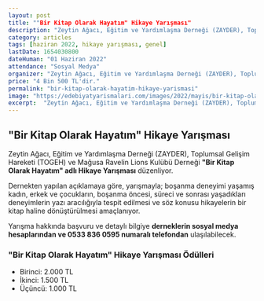 ```yaml
---
layout: post
title: ""Bir Kitap Olarak Hayatım" Hikaye Yarışması"
description: "Zeytin Ağacı, Eğitim ve Yardımlaşma Derneği (ZAYDER), Toplumsal Gelişim Hareketi (TOGEH) ve Mağusa Ravelin Lions Kulübü Derneği '"Bir Kitap Olarak Hayatım" adlı Hikaye Yarışması' düzenliyor."
category: articles
tags: [haziran 2022, hikaye yarışması, genel]
lastDate: 1654030800
dateHuman: "01 Haziran 2022"
attendance: "Sosyal Medya"
organizer: "Zeytin Ağacı, Eğitim ve Yardımlaşma Derneği (ZAYDER), Toplumsal Gelişim Hareketi (TOGEH) ve Mağusa Ravelin Lions Kulübü Derneği"
price: "4 Bin 500 TL'dir."
permalink: "bir-kitap-olarak-hayatim-hikaye-yarismasi"
image: "https://edebiyatyarismalari.com/images/2022/mayis/bir-kitap-olarak-hayatim-hikaye-yarismasi.jpg"
excerpt:  "Zeytin Ağacı, Eğitim ve Yardımlaşma Derneği (ZAYDER), Toplumsal Gelişim Hareketi (TOGEH) ve Mağusa Ravelin Lions Kulübü Derneği <strong> "Bir Kitap Olarak Hayatım" adlı Hikaye Yarışması </strong> düzenliyor."
---
```


## "Bir Kitap Olarak Hayatım" Hikaye Yarışması
Zeytin Ağacı, Eğitim ve Yardımlaşma Derneği (ZAYDER), Toplumsal Gelişim Hareketi (TOGEH) ve Mağusa Ravelin Lions Kulübü Derneği **"Bir Kitap Olarak Hayatım" adlı Hikaye Yarışması** düzenliyor.

Dernekten yapılan açıklamaya göre, yarışmayla; boşanma deneyimi yaşamış kadın, erkek ve çocukların, boşanma öncesi, süreci ve sonrası yaşadıkları deneyimlerin yazı aracılığıyla tespit edilmesi ve söz konusu hikayelerin bir kitap haline dönüştürülmesi amaçlanıyor.

Yarışma hakkında başvuru ve detaylı bilgiye **derneklerin sosyal medya hesaplarından ve 0533 836 0595 numaralı telefondan** ulaşılabilecek.


### "Bir Kitap Olarak Hayatım" Hikaye Yarışması Ödülleri
- Birinci: 2.000 TL
- İkinci: 1.500 TL
- Üçüncü: 1.000 TL
